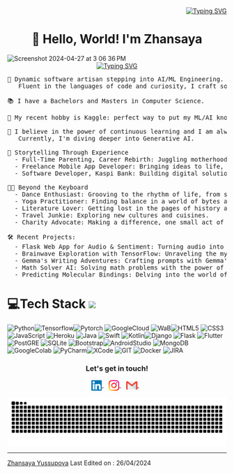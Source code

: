 <div align="right"><a href="https://git.io/typing-svg"><img src="https://readme-typing-svg.herokuapp.com?font=Jersey+25&size=30&duration=2000&pause=1000&color=000000&background=FFFFFF00&random=false&width=435&lines=🚀+Shaping+Tomorrow+with+AI/ML" alt="Typing SVG" /></a></div>
<h1 align="center"; font-family='serif';> 👋 Hello, World! I'm Zhansaya</h1>
<img width="1100" alt="Screenshot 2024-04-27 at 3 06 36 PM" src="https://github.com/yujansaya/yujansaya/assets/109923065/3ff209b7-f27d-4b9f-acbb-1f5cd1074568">

<div align="center"><a href="https://git.io/typing-svg"><img src="https://readme-typing-svg.herokuapp.com?font=Jersey+25&size=30&duration=2000&pause=1000&color=000000&background=FFFFFF00&random=false&width=435&lines=ML/AI+Engineer;Software+Developer;%20LLMs%20|%20GenAI%20|%20DataScience+Enthusiast;%20Python%20|%20PyTorch%20|%20Tensorflow|%20Scikit-learn;Continuous%20learner" alt="Typing SVG" /></a></div>

<pre>
🌟 Dynamic software artisan stepping into AI/ML Engineering. 
   Fluent in the languages of code and curiosity, I craft solutions that bridge the gap between innovation and impact. 
  
📚 I have a Bachelors and Masters in Computer Science.
  
📝 My recent hobby is Kaggle: perfect way to put my ML/AI knowledge in practice. <a href="https://www.kaggle.com/yujansaya">Visit My Kaggle Profile</a>
  
🌱 I believe in the power of continuous learning and I am always on the lookout for opportunities to broaden my skill set. 
   Currently, I'm diving deeper into Generative AI.
  
💼 Storytelling Through Experience
  - Full-Time Parenting, Career Rebirth: Juggling motherhood and career aspirations.
  - Freelance Mobile App Developer: Bringing ideas to life, one app at a time.
  - Software Developer, Kaspi Bank: Building digital solutions and embracing innovation.

💃🏻 Beyond the Keyboard
  - Dance Enthusiast: Grooving to the rhythm of life, from salsa to cyberspace.
  - Yoga Practitioner: Finding balance in a world of bytes and bits.
  - Literature Lover: Getting lost in the pages of history and fiction.
  - Travel Junkie: Exploring new cultures and cuisines.
  - Charity Advocate: Making a difference, one small act of kindness at a time.

🛠️ Recent Projects:
  - Flask Web App for Audio & Sentiment: Turning audio into insights with Flask. <a href="https://github.com/yujansaya/diarization_sentiment_analyse">Details</a>
  - Brainwave Exploration with TensorFlow: Unraveling the mysteries of brainwaves. <a href="https://github.com/yujansaya/harmful_brain_acitivity">Details</a>
  - Gemma's Writing Adventures: Crafting prompts with Gemma's help. <a href="https://github.com/yujansaya/gemma_prompt_recovery">Details</a>
  - Math Solver AI: Solving math problems with the power of AI. <a href="https://github.com/yujansaya/ai_math_solver">Details</a>
  - Predicting Molecular Bindings: Delving into the world of molecular interactions. <a href="https://github.com/yujansaya/molecule_binding_prediction">Details</a>
</pre>

# 💻Tech Stack <img src = "https://media2.giphy.com/media/QssGEmpkyEOhBCb7e1/giphy.gif?cid=ecf05e47a0n3gi1bfqntqmob8g9aid1oyj2wr3ds3mg700bl&rid=giphy.gif" width = 32px>

![Python](https://img.shields.io/badge/python-darkblue.svg?style=for-the-badge&logo=python&logoColor=white)![Tensorflow](https://img.shields.io/badge/tensorflow-orange.svg?style=for-the-badge&logo=tensorflow&logoColor=white)![Pytorch](https://img.shields.io/badge/pytorch-%23000000.svg?style=for-the-badge&logo=pytorch&logoColor=white) ![GoogleCloud](https://img.shields.io/badge/Google_Cloud-4285F4?style=for-the-badge&logo=google-cloud&logoColor=white) ![WaB](https://img.shields.io/badge/Weights_&_Biases-FFBE00?style=for-the-badge&logo=WeightsAndBiases&logoColor=white)![HTML5](https://img.shields.io/badge/html5-%23E34F26.svg?style=for-the-badge&logo=html5&logoColor=white) ![CSS3](https://img.shields.io/badge/css3-%231572B6.svg?style=for-the-badge&logo=css3&logoColor=white) ![JavaScript](https://img.shields.io/badge/javascript-%23323330.svg?style=for-the-badge&logo=javascript&logoColor=%23F7DF1E) ![Heroku](https://img.shields.io/badge/heroku-%23430098.svg?style=for-the-badge&logo=heroku&logoColor=white) ![Java](https://img.shields.io/badge/Java-ED8B00?style=for-the-badge&logo=openjdk&logoColor=white) ![Swift](https://img.shields.io/badge/Swift-FA7343?style=for-the-badge&logo=swift&logoColor=white) ![Kotlin](https://img.shields.io/badge/Kotlin-0095D5?&style=for-the-badge&logo=kotlin&logoColor=white)![Django](https://img.shields.io/badge/Django-092E20?style=for-the-badge&logo=django&logoColor=white) ![Flask](https://img.shields.io/badge/Flask-000000?style=for-the-badge&logo=flask&logoColor=white) ![Flutter](https://img.shields.io/badge/Flutter-02569B?style=for-the-badge&logo=flutter&logoColor=white) ![PostGRE](https://img.shields.io/badge/PostgreSQL-316192?style=for-the-badge&logo=postgresql&logoColor=white) ![SQLite](https://img.shields.io/badge/SQLite-07405E?style=for-the-badge&logo=sqlite&logoColor=white)  ![Bootstrap](https://img.shields.io/badge/bootstrap-%23430098.svg?style=for-the-badge&logo=bootstrap&logoColor=white)![AndroidStudio](https://img.shields.io/badge/Android_Studio-3DDC84?style=for-the-badge&logo=android-studio&logoColor=white)  ![MongoDB](https://img.shields.io/badge/MongoDB-%234ea94b.svg?style=for-the-badge&logo=mongodb&logoColor=white) ![GoogleColab](https://img.shields.io/badge/Colab-F9AB00?style=for-the-badge&logo=googlecolab&color=525252) ![PyCharm](https://img.shields.io/badge/PyCharm-000000.svg?&style=for-the-badge&logo=PyCharm&logoColor=white)![XCode](https://img.shields.io/badge/Xcode-007ACC?style=for-the-badge&logo=Xcode&logoColor=white) ![GIT](https://img.shields.io/badge/GIT-E44C30?style=for-the-badge&logo=git&logoColor=white) ![Docker](https://img.shields.io/badge/docker-%230db7ed.svg?style=for-the-badge&logo=docker&logoColor=white) ![JIRA](https://img.shields.io/badge/Jira-0052CC?style=for-the-badge&logo=Jira&logoColor=white)

<div align="center">
  <h3><b>Let's get in touch! </b></h3>
  </div>
<p align="center">
<a href="https://www.linkedin.com/in/yussupova-zhansaya/" target="_blank">
  <img align="center" alt="Zhansaya Yussupova | Linkedin" width="24px" src="https://github.com/SatYu26/SatYu26/blob/master/Assets/Linkedin.svg" />
</a> &nbsp;&nbsp;
<a href="https://www.instagram.com/eto_kuzya/" target="_blank">
  <img align="center" alt="Zhansaya Yussupova | Instagram" width="24px" src="https://github.com/SatYu26/SatYu26/blob/master/Assets/Instagram.svg" />
</a> &nbsp;&nbsp;
<a href="mailto:yujansaya@gmail.com" >
  <img align="center" alt="Zhansaya Yussupova | Gmail" width="26px" src="https://github.com/SatYu26/SatYu26/blob/master/Assets/Gmail.svg" />
</a> &nbsp;&nbsp;
<p>
<picture>
  <source media="(prefers-color-scheme: dark)" srcset="https://raw.githubusercontent.com/yujansaya/yujansaya/output/github-contribution-grid-snake-dark.svg">
  <source media="(prefers-color-scheme: light)" srcset="https://raw.githubusercontent.com/yujansaya/yujansaya/output/github-contribution-grid-snake.svg">
  <img alt="github contribution grid snake animation" src="https://raw.githubusercontent.com/yujansaya/yujansaya/output/github-contribution-grid-snake.svg">
</picture>

---

[Zhansaya Yussupova](https://github.com/yujansaya)
Last Edited on : 26/04/2024
